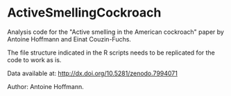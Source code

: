 # ActiveSmellingCockroach
Analysis code for the "Active smelling in the American cockroach" paper by Antoine Hoffmann and Einat Couzin-Fuchs.

The file structure indicated in the R scripts needs to be replicated for the code to work as is.

Data available at: http://dx.doi.org/10.5281/zenodo.7994071

Author: Antoine Hoffmann.

